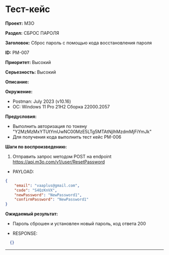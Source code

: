 # Тест-кейс

**Проект:** M3O

**Раздел:** СБРОС ПАРОЛЯ

**Заголовок:** Сброс пароль с помощью кода восстановления пароля 

**ID:** PM-007

 **Приоритет:** Высокий

 **Серьезность:** Высокий

**Описание:**

**Окружение:**  

* Postman: July 2023 (v10.16)
* OC: Windows 11 Pro 21H2 Сборка 22000.2057

**Предусловия:**

* Выполнить авторизация по токену "Y2MzMzMxYTUtYmUwNC00MzE5LTg5MTAtNjlhMzdmMjFiYmJk"
* Для получения кода выполнить тест кейс PM-006

**Шаги по воспроизведению:**

1. Отправить запрос методом POST на endpoint <https://api.m3o.com/v1/user/ResetPassword>  

* PAYLOAD:

```json
{
    "email": "vaaplus@gmail.com",
    "code": "S4QzKnVX",
    "newPassword": "NewPassword1",
    "confirmPassword": "NewPassword1"
}
```

**Ожидаемый результат:**

* Пароль сброшен и установлен новый пароль, код ответа 200

* RESPONSE:

```json
  {}
```

---
